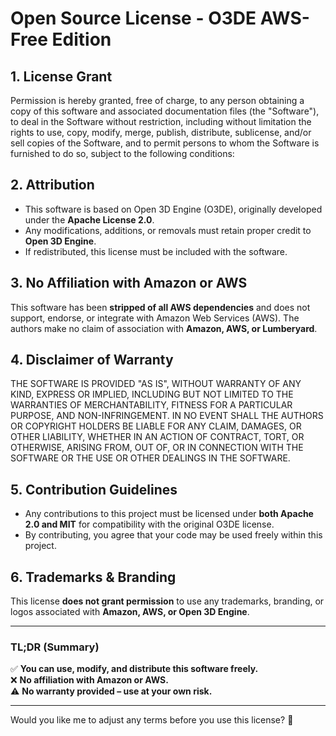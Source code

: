 # Open Source License - O3DE AWS-Free Edition

## 1. License Grant
Permission is hereby granted, free of charge, to any person obtaining a copy of this software and associated documentation files (the "Software"), to deal in the Software without restriction, including without limitation the rights to use, copy, modify, merge, publish, distribute, sublicense, and/or sell copies of the Software, and to permit persons to whom the Software is furnished to do so, subject to the following conditions:

## 2. Attribution
- This software is based on Open 3D Engine (O3DE), originally developed under the **Apache License 2.0**.
- Any modifications, additions, or removals must retain proper credit to **Open 3D Engine**.
- If redistributed, this license must be included with the software.

## 3. No Affiliation with Amazon or AWS
This software has been **stripped of all AWS dependencies** and does not support, endorse, or integrate with Amazon Web Services (AWS). The authors make no claim of association with **Amazon, AWS, or Lumberyard**.

## 4. Disclaimer of Warranty
THE SOFTWARE IS PROVIDED "AS IS", WITHOUT WARRANTY OF ANY KIND, EXPRESS OR IMPLIED, INCLUDING BUT NOT LIMITED TO THE WARRANTIES OF MERCHANTABILITY, FITNESS FOR A PARTICULAR PURPOSE, AND NON-INFRINGEMENT. IN NO EVENT SHALL THE AUTHORS OR COPYRIGHT HOLDERS BE LIABLE FOR ANY CLAIM, DAMAGES, OR OTHER LIABILITY, WHETHER IN AN ACTION OF CONTRACT, TORT, OR OTHERWISE, ARISING FROM, OUT OF, OR IN CONNECTION WITH THE SOFTWARE OR THE USE OR OTHER DEALINGS IN THE SOFTWARE.

## 5. Contribution Guidelines
- Any contributions to this project must be licensed under **both Apache 2.0 and MIT** for compatibility with the original O3DE license.
- By contributing, you agree that your code may be used freely within this project.

## 6. Trademarks & Branding
This license **does not grant permission** to use any trademarks, branding, or logos associated with **Amazon, AWS, or Open 3D Engine**.

---

### **TL;DR (Summary)**
✅ **You can use, modify, and distribute this software freely.**  
❌ **No affiliation with Amazon or AWS.**  
⚠️ **No warranty provided – use at your own risk.**  

---

Would you like me to adjust any terms before you use this license? 🚀
